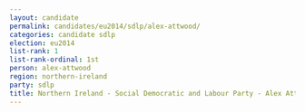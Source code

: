 ```yaml
---
layout: candidate
permalink: candidates/eu2014/sdlp/alex-attwood/
categories: candidate sdlp
election: eu2014
list-rank: 1
list-rank-ordinal: 1st
person: alex-attwood
region: northern-ireland
party: sdlp
title: Northern Ireland - Social Democratic and Labour Party - Alex Attwood
---
```

